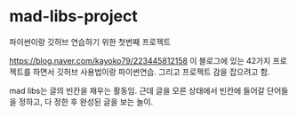 # mad-libs-project
파이썬이랑 깃허브 연습하기 위한 첫번째 프로젝트


https://blog.naver.com/kayoko79/223445812158
이 블로그에 있는 42가지 프로젝트를 하면서 깃허브 사용법이랑 파이썬연습. 그리고 프로젝트 감을 잡으려고 함.

mad libs는 글의 빈칸을 채우는 활동임. 근데 글을 모른 상태에서 빈칸에 들어갈 단어들을 정하고, 다 정한 후 완성된 글을 보는 놀이.
